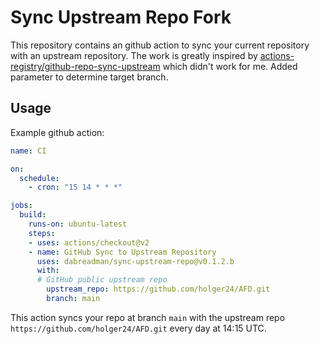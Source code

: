 # Sync Upstream Repo Fork

This repository contains an github action to sync your current repository with an upstream repository. The work is greatly inspired by [actions-registry/github-repo-sync-upstream](https://github.com/actions-registry/github-repo-sync-upstream) which didn't work for me.
Added parameter to determine target branch.

## Usage

Example github action:

```YAML
name: CI

on: 
  schedule:
    - cron: "15 14 * * *"

jobs:
  build:
    runs-on: ubuntu-latest
    steps:
    - uses: actions/checkout@v2
    - name: GitHub Sync to Upstream Repository
      uses: dabreadman/sync-upstream-repo@v0.1.2.b
      with:
      # GitHub public upstream repo
        upstream_repo: https://github.com/holger24/AFD.git 
        branch: main
```

This action syncs your repo at branch `main` with the upstream repo ``` https://github.com/holger24/AFD.git ``` every day at 14:15 UTC.
